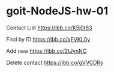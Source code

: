 # goit-NodeJS-hw-01
Contact List 
https://ibb.co/K5j0t63

Find by ID
https://ibb.co/xFVKL0y

Add new
https://ibb.co/2tJvnNC

Delete contact
https://ibb.co/gVVCDRs
